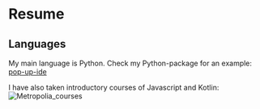 # Resume

## Languages

My main language is Python.
Check my Python-package for an example:
[pop-up-ide](https://github.com/markuslahde/pop-up-ide)

I have also taken introductory courses of Javascript and Kotlin:
![Metropolia_courses]()
